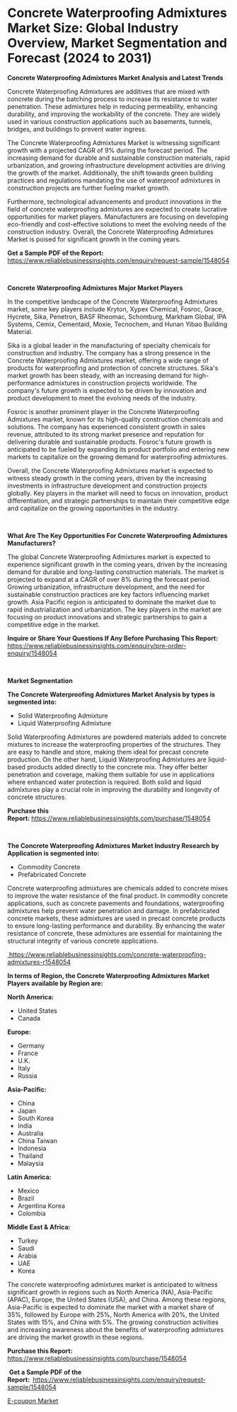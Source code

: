 <p><h1>Concrete Waterproofing Admixtures Market Size: Global Industry Overview, Market Segmentation and Forecast (2024 to 2031)</h1></p><p><strong>Concrete Waterproofing Admixtures Market Analysis and Latest Trends</strong></p>
<p><p>Concrete Waterproofing Admixtures are additives that are mixed with concrete during the batching process to increase its resistance to water penetration. These admixtures help in reducing permeability, enhancing durability, and improving the workability of the concrete. They are widely used in various construction applications such as basements, tunnels, bridges, and buildings to prevent water ingress.</p><p>The Concrete Waterproofing Admixtures Market is witnessing significant growth with a projected CAGR of 9% during the forecast period. The increasing demand for durable and sustainable construction materials, rapid urbanization, and growing infrastructure development activities are driving the growth of the market. Additionally, the shift towards green building practices and regulations mandating the use of waterproof admixtures in construction projects are further fueling market growth.</p><p>Furthermore, technological advancements and product innovations in the field of concrete waterproofing admixtures are expected to create lucrative opportunities for market players. Manufacturers are focusing on developing eco-friendly and cost-effective solutions to meet the evolving needs of the construction industry. Overall, the Concrete Waterproofing Admixtures Market is poised for significant growth in the coming years.</p></p>
<p><strong>Get a Sample PDF of the Report:&nbsp;</strong> <a href="https://www.reliablebusinessinsights.com/enquiry/request-sample/1548054">https://www.reliablebusinessinsights.com/enquiry/request-sample/1548054</a></p>
<p>&nbsp;</p>
<p><strong>Concrete Waterproofing Admixtures Major Market Players</strong></p>
<p><p>In the competitive landscape of the Concrete Waterproofing Admixtures market, some key players include Kryton, Xypex Chemical, Fosroc, Grace, Hycrete, Sika, Penetron, BASF Rheomac, Schomburg, Markham Global, IPA Systems, Cemix, Cementaid, Moxie, Tecnochem, and Hunan Yibao Building Material.</p><p>Sika is a global leader in the manufacturing of specialty chemicals for construction and industry. The company has a strong presence in the Concrete Waterproofing Admixtures market, offering a wide range of products for waterproofing and protection of concrete structures. Sika's market growth has been steady, with an increasing demand for high-performance admixtures in construction projects worldwide. The company's future growth is expected to be driven by innovation and product development to meet the evolving needs of the industry.</p><p>Fosroc is another prominent player in the Concrete Waterproofing Admixtures market, known for its high-quality construction chemicals and solutions. The company has experienced consistent growth in sales revenue, attributed to its strong market presence and reputation for delivering durable and sustainable products. Fosroc's future growth is anticipated to be fueled by expanding its product portfolio and entering new markets to capitalize on the growing demand for waterproofing admixtures.</p><p>Overall, the Concrete Waterproofing Admixtures market is expected to witness steady growth in the coming years, driven by the increasing investments in infrastructure development and construction projects globally. Key players in the market will need to focus on innovation, product differentiation, and strategic partnerships to maintain their competitive edge and capitalize on the growing opportunities in the industry.</p></p>
<p>&nbsp;</p>
<p><strong>What Are The Key Opportunities For Concrete Waterproofing Admixtures Manufacturers?</strong></p>
<p><p>The global Concrete Waterproofing Admixtures market is expected to experience significant growth in the coming years, driven by the increasing demand for durable and long-lasting construction materials. The market is projected to expand at a CAGR of over 8% during the forecast period. Growing urbanization, infrastructure development, and the need for sustainable construction practices are key factors influencing market growth. Asia Pacific region is anticipated to dominate the market due to rapid industrialization and urbanization. The key players in the market are focusing on product innovations and strategic partnerships to gain a competitive edge in the market.</p></p>
<p><strong>Inquire or Share Your Questions If Any Before Purchasing This Report:</strong> <a href="https://www.reliablebusinessinsights.com/enquiry/pre-order-enquiry/1548054">https://www.reliablebusinessinsights.com/enquiry/pre-order-enquiry/1548054</a></p>
<p>&nbsp;</p>
<p><strong>Market Segmentation</strong></p>
<p><strong>The Concrete Waterproofing Admixtures Market Analysis by types is segmented into:</strong></p>
<p><ul><li>Solid Waterproofing Admixture</li><li>Liquid Waterproofing Admixture</li></ul></p>
<p><p>Solid Waterproofing Admixtures are powdered materials added to concrete mixtures to increase the waterproofing properties of the structures. They are easy to handle and store, making them ideal for precast concrete production. On the other hand, Liquid Waterproofing Admixtures are liquid-based products added directly to the concrete mix. They offer better penetration and coverage, making them suitable for use in applications where enhanced water protection is required. Both solid and liquid admixtures play a crucial role in improving the durability and longevity of concrete structures.</p></p>
<p><strong>Purchase this Report:&nbsp;</strong><a href="https://www.reliablebusinessinsights.com/purchase/1548054">https://www.reliablebusinessinsights.com/purchase/1548054</a></p>
<p>&nbsp;</p>
<p><strong>The Concrete Waterproofing Admixtures Market Industry Research by Application is segmented into:</strong></p>
<p><ul><li>Commodity Concrete</li><li>Prefabricated Concrete</li></ul></p>
<p><p>Concrete waterproofing admixtures are chemicals added to concrete mixes to improve the water resistance of the final product. In commodity concrete applications, such as concrete pavements and foundations, waterproofing admixtures help prevent water penetration and damage. In prefabricated concrete markets, these admixtures are used in precast concrete products to ensure long-lasting performance and durability. By enhancing the water resistance of concrete, these admixtures are essential for maintaining the structural integrity of various concrete applications.</p></p>
<p><a href="https://www.reliablebusinessinsights.com/concrete-waterproofing-admixtures-r1548054">&nbsp;https://www.reliablebusinessinsights.com/concrete-waterproofing-admixtures-r1548054</a></p>
<p><strong>In terms of Region, the Concrete Waterproofing Admixtures Market Players available by Region are:</strong></p>
<p>
    <p> <strong> North America: </strong>
        <ul>
            <li>United States</li>
            <li>Canada</li>
        </ul>
        </p> 
    <p> <strong> Europe: </strong>
        <ul>
            <li>Germany</li>
            <li>France</li>
            <li>U.K.</li>
            <li>Italy</li>
            <li>Russia</li>
        </ul>
        </p> 
    <p> <strong> Asia-Pacific: </strong>
        <ul>
            <li>China</li>
            <li>Japan</li>
            <li>South Korea</li>
            <li>India</li>
            <li>Australia</li>
            <li>China Taiwan</li>
            <li>Indonesia</li>
            <li>Thailand</li>
            <li>Malaysia</li>
        </ul>
        </p> 
    <p> <strong> Latin America: </strong>
        <ul>
            <li>Mexico</li>
            <li>Brazil</li>
            <li>Argentina Korea</li>
            <li>Colombia</li>
        </ul>
        </p> 
    <p> <strong> Middle East & Africa: </strong>
        <ul>
            <li>Turkey</li>
            <li>Saudi</li>
            <li>Arabia</li>
            <li>UAE</li>
            <li>Korea</li>
        </ul>
    </p>
    </p>
<p><p>The concrete waterproofing admixtures market is anticipated to witness significant growth in regions such as North America (NA), Asia-Pacific (APAC), Europe, the United States (USA), and China. Among these regions, Asia-Pacific is expected to dominate the market with a market share of 35%, followed by Europe with 25%, North America with 20%, the United States with 15%, and China with 5%. The growing construction activities and increasing awareness about the benefits of waterproofing admixtures are driving the market growth in these regions.</p></p>
<p><strong>Purchase this Report: </strong><a href="https://www.reliablebusinessinsights.com/purchase/1548054">https://www.reliablebusinessinsights.com/purchase/1548054</a></p>
<p>&nbsp;<strong>Get a Sample PDF of the Report:&nbsp;&nbsp;</strong><a href="https://www.reliablebusinessinsights.com/enquiry/request-sample/1548054">https://www.reliablebusinessinsights.com/enquiry/request-sample/1548054</a></p>
<p><strong></strong></p>
<p><p><a href="https://github.com/sofayahoo2023/Market-Research-Report-List-5/blob/main/e-coupon-market.md">E-coupon Market</a></p></p>